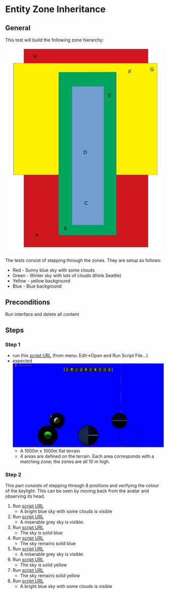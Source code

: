 # Entity Zone Inheritance
## General
This test will build the following zone hierarchy:

![](./hierarchy.png) 

The tests consist of stepping through the zones.  They are setup as follows:
* Red - Sunny blue sky with some clouds
* Green - Winter sky with lots of clouds (think Seattle)
* Yellow - yellow background
* Blue - Blue background

## Preconditions
Run interface and delete all content

## Steps

### Step 1
- run this [script URL](./create.js?raw=true) (from menu: Edit->Open and Run Script File...). 
- expected ![](./create.png)
  - A 1000m x 1000m flat terrain
  - 4 areas are defined on the terrain.  Each area corresponds with a matching zone; the zones are all 10 m high.
  
### Step 2
This part consists of stepping through 8 positions and verifying the colour of the keylight.  This can be seen by moving back from the avatar and observing its head.

1. Run [script URL](./A.js?raw=true)
   * A bright blue sky with some clouds is visible
1. Run [script URL](./B.js?raw=true)
   * A miserable grey sky is visible.
1. Run [script URL](./C.js?raw=true)
   * The sky is solid blue
1. Run [script URL](./D.js?raw=true)
   * The sky remains solid blue
1. Run [script URL](./E.js?raw=true)
   * A miserable grey sky is visible.
1. Run [script URL](./F.js?raw=true)
   * The sky is solid yellow
1. Run [script URL](./G.js?raw=true)
   * The sky remains solid yellow 
1. Run [script URL](./H.js?raw=true)
   * A bright blue sky with some clouds is visible 


